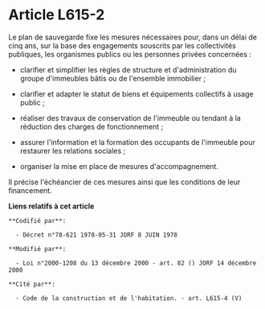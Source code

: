 # Article L615-2

Le plan de sauvegarde fixe les mesures nécessaires pour, dans un délai de cinq ans, sur la base des engagements souscrits par
les collectivités publiques, les organismes publics ou les personnes privées concernées :

- clarifier et simplifier les règles de structure et d'administration du groupe d'immeubles bâtis ou de l'ensemble
immobilier ;

- clarifier et adapter le statut de biens et équipements collectifs à usage public ;

- réaliser des travaux de conservation de l'immeuble ou tendant à la réduction des charges de fonctionnement ;

- assurer l'information et la formation des occupants de l'immeuble pour restaurer les relations sociales ;

- organiser la mise en place de mesures d'accompagnement.

Il précise l'échéancier de ces mesures ainsi que les conditions de leur financement.

**Liens relatifs à cet article**

	**Codifié par**:

	  - Décret n°78-621 1978-05-31 JORF 8 JUIN 1978

	**Modifié par**:

	  - Loi n°2000-1208 du 13 décembre 2000 - art. 82 () JORF 14 décembre 2000

	**Cité par**:

	  - Code de la construction et de l'habitation. - art. L615-4 (V)
